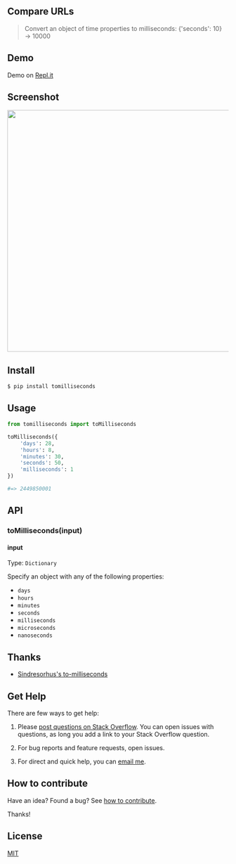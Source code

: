 ## Compare URLs

> Convert an object of time properties to milliseconds: {'seconds': 10} → 10000

## Demo

Demo on [Repl.it](https://repl.it/@yoginth/tomilliseconds)

## Screenshot

<img src="https://gitlab.com/yoginth/tomilliseconds/raw/master/Screenshot.png" width="550">

## Install

```
$ pip install tomilliseconds
```

## Usage

```python
from tomilliseconds import toMilliseconds

toMilliseconds({
	'days': 28,
	'hours': 8,
	'minutes': 30,
	'seconds': 50,
	'milliseconds': 1
})

#=> 2449850001
```

## API

### toMilliseconds(input)

#### input

Type: `Dictionary`

Specify an object with any of the following properties:

- `days`
- `hours`
- `minutes`
- `seconds`
- `milliseconds`
- `microseconds`
- `nanoseconds`

## Thanks

- [Sindresorhus's to-milliseconds](https://github.com/sindresorhus/to-milliseconds)

## Get Help

There are few ways to get help:

 1. Please [post questions on Stack Overflow](https://stackoverflow.com/questions/ask). You can open issues with questions, as long you add a link to your Stack Overflow question.

 2. For bug reports and feature requests, open issues.

 3. For direct and quick help, you can [email me](mailto://yoginth@zoho.com).

## How to contribute
Have an idea? Found a bug? See [how to contribute][contributing].

Thanks!

## License

[MIT][license]

[LICENSE]: https://yoginth.mit-license.org/
[contributing]: /CONTRIBUTING.md
